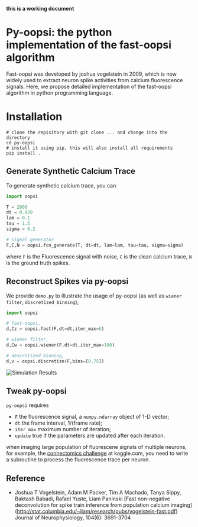 **this is a working document**

# Py-oopsi: the python implementation of the fast-oopsi algorithm #

Fast-oopsi was developed by joshua vogelstein in 2009, which is now widely used to extract neuron spike activities from calcium fluorescence signals. Here, we propose detailed implementation of the fast-oopsi algorithm in python programming language. 

# Installation
```
# clone the repisitory with git clone ... and change into the directory
cd py-oopsi
# install it using pip, this will also install all requirements
pip install .
```

## Generate Synthetic Calcium Trace ##

To generate synthetic calcium trace, you can

```python
import oopsi

T = 2000
dt = 0.020
lam = 0.1
tau = 1.5
sigma = 0.2

# signal generator
F,C,N = oopsi.fcn_generate(T, dt=dt, lam=lam, tau=tau, sigma=sigma)
```

where `F` is the Fluorescence signal with noise, `C` is the clean calcium trace, `N` is the ground truth spikes.

## Reconstruct Spikes via py-oopsi ##

We provide `demo.py` to illustrate the usage of py-oopsi (as well as `wiener filter`, `discretized binning`),

```python
import oopsi

# fast-oopsi,
d,Cz = oopsi.fast(F,dt=dt,iter_max=6)

# wiener filter,
d,Cw = oopsi.wiener(F,dt=dt,iter_max=100)

# descritized binning,
d,v = oopsi.discretize(F,bins=[0.75])
```

![Simulation Results](http://liubenyuan.github.io/pics/pyoopsi-demo.png)

## Tweak py-oopsi ##

`py-oopsi` requires

* `F` the fluorescence signal, a `numpy.ndarray` object of 1-D vector;
* `dt` the frame interval, 1/(frame rate);
* `iter_max` maximum number of iteration;
* `update` true if the parameters are updated after each iteration.

when imaging large population of fluorescene signals of multiple neurons, for example, the [connectomics challenge](http://www.kaggle.com/c/connectomics) at kaggle.com, you need to write a subroutine to process the fluorescence trace per neuron.

## Reference ##

* Joshua T Vogelstein, Adam M Packer, Tim A Machado, Tanya Sippy, Baktash Babadi, Rafael Yuste, Liam Paninski
  [Fast non-negative deconvolution for spike train inference from population calcium imaging]
  (http://stat.columbia.edu/~liam/research/pubs/vogelstein-fast.pdf) Journal of Neurophysiology, 104(6): 3691-3704

